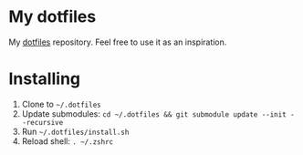 # My dotfiles

My [dotfiles](https://dotfiles.github.io/) repository.
Feel free to use it as an inspiration.

# Installing

  1. Clone to `~/.dotfiles`
  2. Update submodules: `cd ~/.dotfiles && git submodule update --init --recursive`
  3. Run `~/.dotfiles/install.sh`
  4. Reload shell: `. ~/.zshrc`
 
